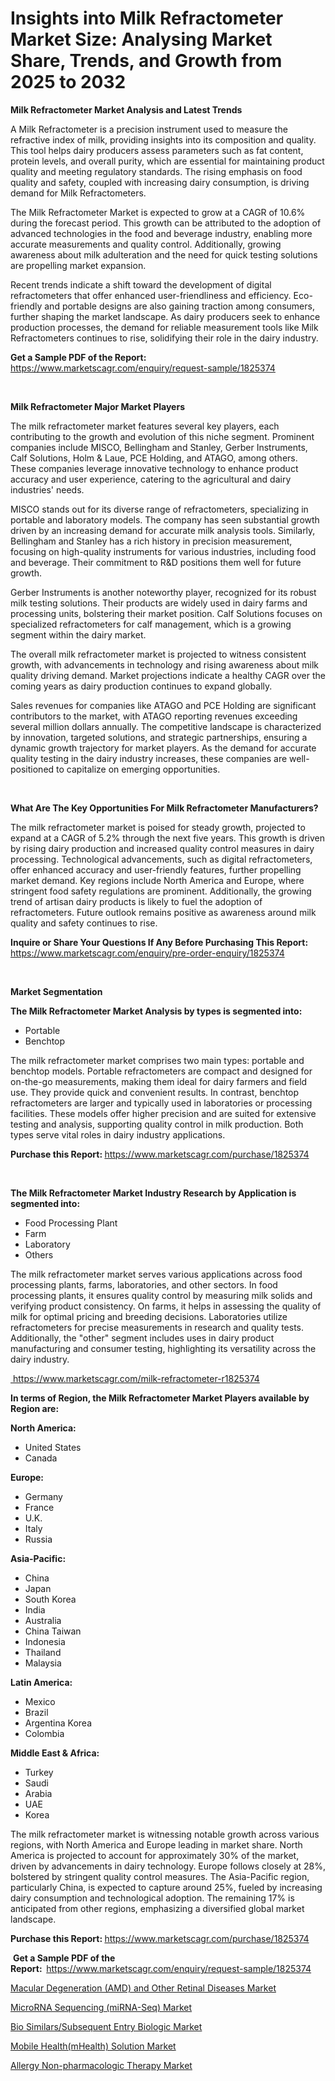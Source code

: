<p><h1>Insights into Milk Refractometer Market Size: Analysing Market Share, Trends, and Growth from 2025 to 2032</h1></p><p><strong>Milk Refractometer Market Analysis and Latest Trends</strong></p>
<p><p>A Milk Refractometer is a precision instrument used to measure the refractive index of milk, providing insights into its composition and quality. This tool helps dairy producers assess parameters such as fat content, protein levels, and overall purity, which are essential for maintaining product quality and meeting regulatory standards. The rising emphasis on food quality and safety, coupled with increasing dairy consumption, is driving demand for Milk Refractometers.</p><p>The Milk Refractometer Market is expected to grow at a CAGR of 10.6% during the forecast period. This growth can be attributed to the adoption of advanced technologies in the food and beverage industry, enabling more accurate measurements and quality control. Additionally, growing awareness about milk adulteration and the need for quick testing solutions are propelling market expansion. </p><p>Recent trends indicate a shift toward the development of digital refractometers that offer enhanced user-friendliness and efficiency. Eco-friendly and portable designs are also gaining traction among consumers, further shaping the market landscape. As dairy producers seek to enhance production processes, the demand for reliable measurement tools like Milk Refractometers continues to rise, solidifying their role in the dairy industry.</p></p>
<p><strong>Get a Sample PDF of the Report:&nbsp;</strong> <a href="https://www.marketscagr.com/enquiry/request-sample/1825374?utm_campaign=2887&utm_medium=2&utm_source=Github&utm_content=ia&utm_term=09042025&utm_id=milk-refractometer">https://www.marketscagr.com/enquiry/request-sample/1825374</a></p>
<p>&nbsp;</p>
<p><strong>Milk Refractometer Major Market Players</strong></p>
<p><p>The milk refractometer market features several key players, each contributing to the growth and evolution of this niche segment. Prominent companies include MISCO, Bellingham and Stanley, Gerber Instruments, Calf Solutions, Holm & Laue, PCE Holding, and ATAGO, among others. These companies leverage innovative technology to enhance product accuracy and user experience, catering to the agricultural and dairy industries' needs.</p><p>MISCO stands out for its diverse range of refractometers, specializing in portable and laboratory models. The company has seen substantial growth driven by an increasing demand for accurate milk analysis tools. Similarly, Bellingham and Stanley has a rich history in precision measurement, focusing on high-quality instruments for various industries, including food and beverage. Their commitment to R&D positions them well for future growth.</p><p>Gerber Instruments is another noteworthy player, recognized for its robust milk testing solutions. Their products are widely used in dairy farms and processing units, bolstering their market position. Calf Solutions focuses on specialized refractometers for calf management, which is a growing segment within the dairy market.</p><p>The overall milk refractometer market is projected to witness consistent growth, with advancements in technology and rising awareness about milk quality driving demand. Market projections indicate a healthy CAGR over the coming years as dairy production continues to expand globally.</p><p>Sales revenues for companies like ATAGO and PCE Holding are significant contributors to the market, with ATAGO reporting revenues exceeding several million dollars annually. The competitive landscape is characterized by innovation, targeted solutions, and strategic partnerships, ensuring a dynamic growth trajectory for market players. As the demand for accurate quality testing in the dairy industry increases, these companies are well-positioned to capitalize on emerging opportunities.</p></p>
<p>&nbsp;</p>
<p><strong>What Are The Key Opportunities For Milk Refractometer Manufacturers?</strong></p>
<p><p>The milk refractometer market is poised for steady growth, projected to expand at a CAGR of 5.2% through the next five years. This growth is driven by rising dairy production and increased quality control measures in dairy processing. Technological advancements, such as digital refractometers, offer enhanced accuracy and user-friendly features, further propelling market demand. Key regions include North America and Europe, where stringent food safety regulations are prominent. Additionally, the growing trend of artisan dairy products is likely to fuel the adoption of refractometers. Future outlook remains positive as awareness around milk quality and safety continues to rise.</p></p>
<p><strong>Inquire or Share Your Questions If Any Before Purchasing This Report:</strong> <a href="https://www.marketscagr.com/enquiry/pre-order-enquiry/1825374?utm_campaign=2887&utm_medium=2&utm_source=Github&utm_content=ia&utm_term=09042025&utm_id=milk-refractometer">https://www.marketscagr.com/enquiry/pre-order-enquiry/1825374</a></p>
<p>&nbsp;</p>
<p><strong>Market Segmentation</strong></p>
<p><strong>The Milk Refractometer Market Analysis by types is segmented into:</strong></p>
<p><ul><li>Portable</li><li>Benchtop</li></ul></p>
<p><p>The milk refractometer market comprises two main types: portable and benchtop models. Portable refractometers are compact and designed for on-the-go measurements, making them ideal for dairy farmers and field use. They provide quick and convenient results. In contrast, benchtop refractometers are larger and typically used in laboratories or processing facilities. These models offer higher precision and are suited for extensive testing and analysis, supporting quality control in milk production. Both types serve vital roles in dairy industry applications.</p></p>
<p><strong>Purchase this Report:&nbsp;</strong><a href="https://www.marketscagr.com/purchase/1825374?utm_campaign=2887&utm_medium=2&utm_source=Github&utm_content=ia&utm_term=09042025&utm_id=milk-refractometer">https://www.marketscagr.com/purchase/1825374</a></p>
<p>&nbsp;</p>
<p><strong>The Milk Refractometer Market Industry Research by Application is segmented into:</strong></p>
<p><ul><li>Food Processing Plant</li><li>Farm</li><li>Laboratory</li><li>Others</li></ul></p>
<p><p>The milk refractometer market serves various applications across food processing plants, farms, laboratories, and other sectors. In food processing plants, it ensures quality control by measuring milk solids and verifying product consistency. On farms, it helps in assessing the quality of milk for optimal pricing and breeding decisions. Laboratories utilize refractometers for precise measurements in research and quality tests. Additionally, the "other" segment includes uses in dairy product manufacturing and consumer testing, highlighting its versatility across the dairy industry.</p></p>
<p><a href="https://www.marketscagr.com/milk-refractometer-r1825374?utm_campaign=2887&utm_medium=2&utm_source=Github&utm_content=ia&utm_term=09042025&utm_id=milk-refractometer">&nbsp;https://www.marketscagr.com/milk-refractometer-r1825374</a></p>
<p><strong>In terms of Region, the Milk Refractometer Market Players available by Region are:</strong></p>
<p>
    <p> <strong> North America: </strong>
        <ul>
            <li>United States</li>
            <li>Canada</li>
        </ul>
        </p> 
    <p> <strong> Europe: </strong>
        <ul>
            <li>Germany</li>
            <li>France</li>
            <li>U.K.</li>
            <li>Italy</li>
            <li>Russia</li>
        </ul>
        </p> 
    <p> <strong> Asia-Pacific: </strong>
        <ul>
            <li>China</li>
            <li>Japan</li>
            <li>South Korea</li>
            <li>India</li>
            <li>Australia</li>
            <li>China Taiwan</li>
            <li>Indonesia</li>
            <li>Thailand</li>
            <li>Malaysia</li>
        </ul>
        </p> 
    <p> <strong> Latin America: </strong>
        <ul>
            <li>Mexico</li>
            <li>Brazil</li>
            <li>Argentina Korea</li>
            <li>Colombia</li>
        </ul>
        </p> 
    <p> <strong> Middle East & Africa: </strong>
        <ul>
            <li>Turkey</li>
            <li>Saudi</li>
            <li>Arabia</li>
            <li>UAE</li>
            <li>Korea</li>
        </ul>
    </p>
    </p>
<p><p>The milk refractometer market is witnessing notable growth across various regions, with North America and Europe leading in market share. North America is projected to account for approximately 30% of the market, driven by advancements in dairy technology. Europe follows closely at 28%, bolstered by stringent quality control measures. The Asia-Pacific region, particularly China, is expected to capture around 25%, fueled by increasing dairy consumption and technological adoption. The remaining 17% is anticipated from other regions, emphasizing a diversified global market landscape.</p></p>
<p><strong>Purchase this Report: </strong><a href="https://www.marketscagr.com/purchase/1825374?utm_campaign=2887&utm_medium=2&utm_source=Github&utm_content=ia&utm_term=09042025&utm_id=milk-refractometer">https://www.marketscagr.com/purchase/1825374</a></p>
<p>&nbsp;<strong>Get a Sample PDF of the Report:&nbsp;&nbsp;</strong><a href="https://www.marketscagr.com/enquiry/request-sample/1825374?utm_campaign=2887&utm_medium=2&utm_source=Github&utm_content=ia&utm_term=09042025&utm_id=milk-refractometer">https://www.marketscagr.com/enquiry/request-sample/1825374</a></p>
<p><strong></strong></p>
<p><p><a href="https://www.linkedin.com/pulse/emerging-trends-macular-degeneration-amd-other-retinal-gro4e?utm_campaign=2887&utm_medium=2&utm_source=Github&utm_content=ia&utm_term=09042025&utm_id=milk-refractometer">Macular Degeneration (AMD) and Other Retinal Diseases Market</a></p><p><a href="https://www.linkedin.com/pulse/market-dynamics-microrna-sequencing-mirna-seq-13-growth-n62ze?utm_campaign=2887&utm_medium=2&utm_source=Github&utm_content=ia&utm_term=09042025&utm_id=milk-refractometer">MicroRNA Sequencing (miRNA-Seq) Market</a></p><p><a href="https://www.linkedin.com/pulse/bio-similarssubsequent-entry-biologic-market-report-driving-4bsxe?utm_campaign=2887&utm_medium=2&utm_source=Github&utm_content=ia&utm_term=09042025&utm_id=milk-refractometer">Bio Similars/Subsequent Entry Biologic Market</a></p><p><a href="https://www.linkedin.com/pulse/mobile-healthmhealth-solution-market-challenges-forecasts-y5uqe?utm_campaign=2887&utm_medium=2&utm_source=Github&utm_content=ia&utm_term=09042025&utm_id=milk-refractometer">Mobile Health(mHealth) Solution Market</a></p><p><a href="https://www.linkedin.com/pulse/thorough-overview-allergy-non-pharmacologic-therapy-market-abwve?utm_campaign=2887&utm_medium=2&utm_source=Github&utm_content=ia&utm_term=09042025&utm_id=milk-refractometer">Allergy Non-pharmacologic Therapy Market</a></p></p>